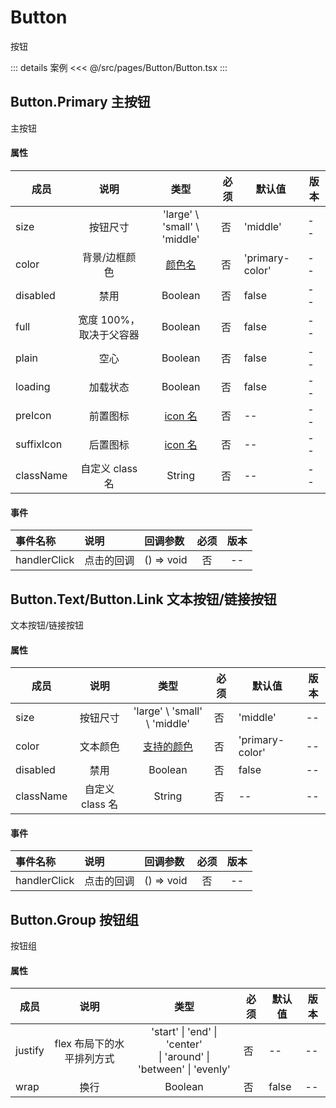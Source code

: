 # Button

按钮

::: details 案例
<<< @/src/pages/Button/Button.tsx
:::

## Button.Primary 主按钮

主按钮

#### 属性

| 成员       |          说明           |               类型                | 必须 | 默认值          | 版本 |
| ---------- | :---------------------: | :-------------------------------: | ---- | --------------- | ---- |
| size       |        按钮尺寸         |   'large' \ 'small' \ 'middle'    | 否   | 'middle'        | --   |
| color      |      背景/边框颜色      |    [颜色名](../README.md#颜色)    | 否   | 'primary-color' | --   |
| disabled   |          禁用           |              Boolean              | 否   | false           | --   |
| full       | 宽度 100%，取决于父容器 |              Boolean              | 否   | false           | --   |
| plain      |          空心           |              Boolean              | 否   | false           | --   |
| loading    |        加载状态         |              Boolean              | 否   | false           | --   |
| preIcon    |        前置图标         | [icon 名](../README.md#icon-图标) | 否   | --              | --   |
| suffixIcon |        后置图标         | [icon 名](../README.md#icon-图标) | 否   | --              | --   |
| className  |     自定义 class 名     |              String               | 否   | --              | --   |

#### 事件

| 事件名称     | 说明       | 回调参数   | 必须 | 版本 |
| :----------- | :--------- | :--------- | :--: | :--: |
| handlerClick | 点击的回调 | () => void |  否  |  --  |

## Button.Text/Button.Link 文本按钮/链接按钮

文本按钮/链接按钮

#### 属性

| 成员      |      说明       |              类型               | 必须 | 默认值          | 版本 |
| --------- | :-------------: | :-----------------------------: | ---- | --------------- | ---- |
| size      |    按钮尺寸     |  'large' \ 'small' \ 'middle'   | 否   | 'middle'        | --   |
| color     |    文本颜色     | [支持的颜色](../README.md#颜色) | 否   | 'primary-color' | --   |
| disabled  |      禁用       |             Boolean             | 否   | false           | --   |
| className | 自定义 class 名 |             String              | 否   | --              | --   |

#### 事件

| 事件名称     | 说明       | 回调参数   | 必须 | 版本 |
| :----------- | :--------- | :--------- | :--: | :--: |
| handlerClick | 点击的回调 | () => void |  否  |  --  |

## Button.Group 按钮组

按钮组

#### 属性

| 成员    |           说明            |                                  类型                                  | 必须 | 默认值 | 版本 |
| ------- | :-----------------------: | :--------------------------------------------------------------------: | ---- | ------ | ---- |
| justify | flex 布局下的水平排列方式 | 'start' \| 'end' \| 'center' <br/>\| 'around' \| 'between' \| 'evenly' | 否   | --     | --   |
| wrap    |           换行            |                                Boolean                                 | 否   | false  | --   |
